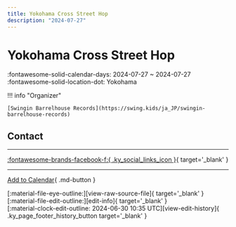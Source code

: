 ```yaml
---
title: Yokohama Cross Street Hop
description: "2024-07-27"
---
```


# Yokohama Cross Street Hop 

:fontawesome-solid-calendar-days: 2024-07-27 ~ 2024-07-27  
:fontawesome-solid-location-dot: Yokohama  

!!! info "Organizer"

    [Swingin Barrelhouse Records](https://swing.kids/ja_JP/swingin-barrelhouse-records)  

## Contact


---

 [:fontawesome-brands-facebook-f:{ .ky_social_links_icon }](https://www.facebook.com/events/695279786151861){ target='_blank' }

---

[Add to Calendar](https://swing.news/ics/2024/ja_JP/yokohama-cross-street-hop-07-2024){ .md-button }

<div class="ky_page_footer" markdown>
<div class="ky_page_footer_trailing" markdown="span">
[:material-file-eye-outline:][view-raw-source-file]{ target='_blank' }
[:material-file-edit-outline:][edit-info]{ target='_blank' }
</div>
<div class="ky_page_footer_leading" markdown="span">
[:material-clock-edit-outline: 2024-06-30 10:35 UTC][view-edit-history]{ .ky_page_footer_history_button target='_blank' }
</div>
</div>

[view-raw-source-file]: https://github.com/swingdance/events/blob/main/2024/ja_JP/yokohama-cross-street-hop-07-2024.json "View Raw Source File"
[edit-info]: https://github.com/swingdance/events/issues/new?assignees=&labels=update+event&projects=&template=03-update_entity.yml&title=%5B2024%2Fja_JP%5D%20Update%20Event%3A%20Yokohama%20Cross%20Street%20Hop&region=ja_JP&year=2024&id=yokohama-cross-street-hop-07-2024&name=Yokohama%20Cross%20Street%20Hop&org_id=swingin-barrelhouse-records "Edit Info"

[view-edit-history]: https://github.com/swingdance/events/commits/main/2024/ja_JP/yokohama-cross-street-hop-07-2024.json "View Edit History"
